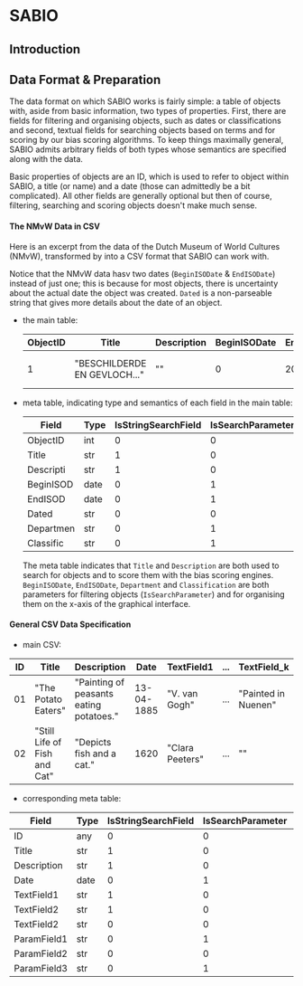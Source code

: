 # SABIO


## Introduction




## Data Format & Preparation

The data format on which SABIO works is fairly simple: a table of objects with, aside from basic
information, two types of properties. First, there are fields for filtering and organising
objects, such as dates or classifications and second, textual fields for searching objects
based on terms and for scoring by our bias scoring algorithms. To keep things maximally general,
SABIO admits arbitrary fields of both types whose semantics are specified along with the data.

Basic properties of objects are an ID, which is used to refer to object within SABIO, a title 
(or name) and a date (those can admittedly be a bit complicated). All other fields are generally
optional but then of course, filtering, searching and scoring objects doesn't make much sense. 





#### The NMvW Data in CSV

Here is an excerpt from the data of the Dutch Museum of World Cultures (NMvW), transformed by into a CSV format that SABIO can work with. 

Notice that the NMvW data hasv two dates (`BeginISODate` & `EndISODate`) instead of just one; this is because for most objects, there is uncertainty about the actual date the object was created. `Dated` is a non-parseable string that gives more details about the date of an object.



 - the main table:

    | ObjectID | Title | Description | BeginISODate | EndISODate | Dated | Department | Classification | Medium |
    |----------|-------|-------------|--------------|------------|-------|------------|---------------|--------| 
    |  1       | "BESCHILDERDE EN GEVLOCH..."| ""   | 0   | 2011 | voor 2011 | Insulair Zuidoost-Azie | Materiele cultuurcollectie | Wood |



 - meta table, indicating type and semantics of each field in the main table:

    | Field | Type | IsStringSearchField | IsSearchParameter | IsXValue | IsScoringField |
    |-------|------|---------------------|-------------------|----------|----------------|
    |  ObjectID | int  | 0                   | 0                 | 0        | 0 |             
    |     Title | str  | 1                   | 0                 | 0        | 1 |
    |  Descripti| str  | 1                   | 0                 | 0        | 1 |
    | BeginISOD| date | 0                   | 1                 | 1        | 0 |
    |   EndISOD| date | 0                   | 1                 | 1        | 0 |
    |   Dated  | str  | 0                   | 0                 | 0        | 0 |
    | Departmen| str  | 0                   | 1                 | 1        | 0 |
    | Classific| str  | 0                   | 1                 | 1        | 0 |
    
   The meta table indicates that `Title` and `Description` are both used to search for objects and to score them with the bias scoring engines. `BeginISODate`, `EndISODate`, `Department` and `Classification` are both parameters for filtering objects (`IsSearchParameter`) and for organising them on the x-axis of the graphical interface.
      
      
      
#### General CSV Data Specification


 - main CSV:


 | ID | Title | Description | Date | TextField1 | ... | TextField_k | ParamField1 | ... | ParamField_n |
 |----|-------|-------------|------|------------|-----|-------------|-------------|-----|--------------|
 | 01 | "The Potato Eaters" | "Painting of peasants eating potatoes." | 13-04-1885 | "V. van Gogh" | ... | "Painted in Nuenen" | "Painting" | ... | "Western Art" |
 | 02 | "Still Life of Fish and Cat" | "Depicts fish and a cat." | 1620 | "Clara Peeters" | ... | "" | "Painting" | ... | "Western Art" |


 - corresponding meta table:


  | Field | Type | IsStringSearchField | IsSearchParameter | IsXValue | IsScoringField |
  |-------|------|---------------------|-------------------|----------|----------------|
  | ID    |  any | 0 | 0 | 0 | 0|
  | Title | str  | 1 | 0 | 0 | 1|
  | Description | str | 1 | 0 | 0 | 1 |
  | Date | date | 0 | 1 | 1 | 0 |
  | TextField1 | str | 1 | 0 | 0 | 0 |
  | TextField2 | str | 1 | 0 | 0 | 1 |  
  | TextField2 | str | 0 | 0 | 0 | 1 |
  | ParamField1 | str | 0 | 1 | 0 | 0 |
  | ParamField2 | str | 0 | 0 | 1 | 0 |
  | ParamField3 | str | 0 | 1 | 1 | 0 |

